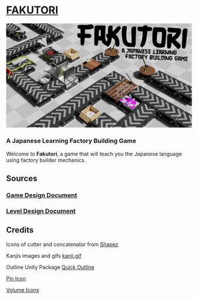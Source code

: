 # <ins>**FAKUTORI**</ins>

![Fakutori banner](https://raw.githubusercontent.com/Crafteurmax/Fakutori/refs/heads/main/Banner.png)

### A Japanese Learning Factory Building Game

Welcome to **Fakutori**, a game that will teach you the Japanese language using factory builder mechanics.

## Sources

### [Game Design Document](https://docs.google.com/document/d/1naBGcFokRTg0nSsdZvpYs0YO7ikRaZmWuAeTBSy75t0/edit?usp=sharing)

### [Level Design Document](https://docs.google.com/document/d/1u59K1fhMYo_J-aD6WlpzOeMLsqpjHV_jqKEbFJ5MymU/edit?usp=sharing)

## Credits

Icons of cutter and concatenator from [Shapez](https://store.steampowered.com/app/1318690/shapez/?l=english)

Kanjis images and gifs [kanji.gif](https://github.com/jcsirot/kanji.gif)

Outline Unity Package [Quick Outline](https://assetstore.unity.com/packages/tools/particles-effects/quick-outline-115488?aid=1101l9Bhe&utm_campaign=unity_affiliate&utm_medium=affiliate&utm_source=partnerize-linkmaker)

[Pin Icon](https://www.flaticon.com/fr/icone-gratuite/punaises_2672101?term=punaise&page=1&position=17&origin=search&related_id=2672101)

[Volume Icons](https://www.flaticon.com/fr/icones)
